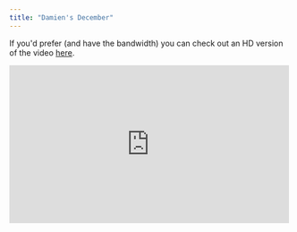 ```yaml
---
title: "Damien's December"
---
```

<p>If you'd prefer (and have the bandwidth) you can check out an HD version of the video <a href="http://vimeo.com/617022">here</a>.</p>

<iframe src="http://player.vimeo.com/video/617022?byline=0&amp;portrait=0&amp;badge=0" width="500" height="282" frameborder="0" webkitAllowFullScreen mozallowfullscreen allowFullScreen></iframe>
